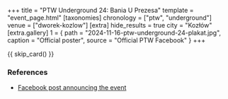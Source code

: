 +++
title = "PTW Underground 24: Bania U Prezesa"
template = "event_page.html"
[taxonomies]
chronology = ["ptw", "underground"]
venue = ["dworek-kozlow"]
[extra]
hide_results = true
city = "Kozłów"
[extra.gallery]
1 = { path = "2024-11-16-ptw-underground-24-plakat.jpg", caption = "Official poster", source = "Official PTW Facebook" }
+++

{{ skip_card() }}

### References

* [Facebook post announcing the event](https://www.facebook.com/photo/?fbid=568458088840171&set=a.136592405360077)
